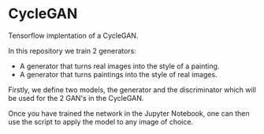 # CycleGAN

Tensorflow implentation of a CycleGAN.

In this repository we train 2 generators:
- A generator that turns real images into the style of a painting.
- A generator that turns paintings into the style of real images.

Firstly, we define two models, the generator and the discriminator which will be used for the 2 GAN's in the CycleGAN.

Once you have trained the network in the Jupyter Notebook, one can then use the script to apply the model to any image of choice.
